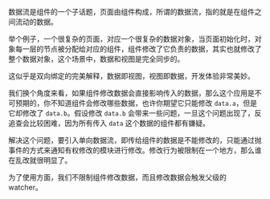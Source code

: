数据流是组件的一个子话题，页面由组件构成，所谓的数据流，指的就是在组件之间流动的数据。

举个例子，一个很复杂的页面，对应一个很复杂的数据对象，当页面初始化时，对象每一层的节点被分配给对应的组件，组件修改了它负责的数据，其实也就修改了整个数据对象，这个场景中，数据和视图是完全同步的。

这似乎是双向绑定的完美解释，数据即视图，视图即数据，开发体验非常美妙。

我们换个角度来看，如果组件修改数据会直接影响传入的数据，那么这个应用是不可预期的，你不知道组件会修改哪些数据，也许你期望它只能修改 `data.a`，但是它却修改了 `data.b`。假设修改 `data.b` 会带来一些问题，一旦这个问题出现了，反追查会比较困难，因为所有传入 `data` 这个数据的组件都有嫌疑。

解决这个问题，要引入单向数据流，即传给组件的数据是不能修改的，只能通过抛事件的方式来通知有权修改的模块进行修改。修改行为被限制在一个地方，那么谁在乱改就很明显了。


为了使用方面，我们不限制组件修改数据，而且修改数据会触发父级的 watcher。

